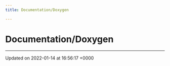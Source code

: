 ```yaml
---
title: Documentation/Doxygen

---
```


# Documentation/Doxygen








-------------------------------

Updated on 2022-01-14 at 16:56:17 +0000
